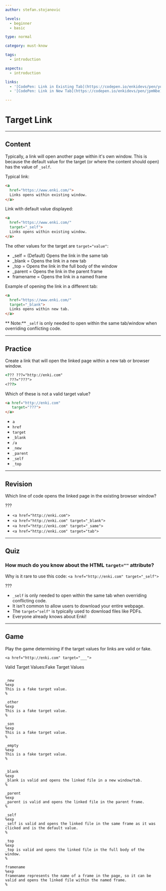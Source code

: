 ```yaml
---
author: stefan.stojanovic

levels:
  - beginner
  - basic

type: normal

category: must-know

tags:
  - introduction

aspects:
  - introduction

links:
  - '[CodePen: Link in Existing Tab](https://codepen.io/enkidevs/pen/yqbBBG){code}'
  - '[CodePen: Link in New Tab](https://codepen.io/enkidevs/pen/jpmNbe){code}'

---
```

# Target Link
---
## Content

Typically, a link will open another page within it's own window. This is because the default value for the target (or where the content should open) has the value of `_self`.

Typical link:
```html
<a
  href="https://www.enki.com/">
  Links opens within existing window.
</a>
```

Link with default value displayed:
```html
<a
  href="https://www.enki.com/"
  target="_self">
  Links opens within existing window.
</a>
```

<!--[View CodePen](https://codepen.io/enkidevs/pen/OwmLVz)-->

The other values for the target are `target="value"`:

 - _self     = (Default) Opens the link in the same tab
 - _blank    = Opens the link in a new tab
 - _top      = Opens the link in the full body of the window
 - _parent   = Opens the link in the parent frame
 - framename = Opens the link in a named frame

Example of opening the link in a different tab:
```html
<a
  href="https://www.enki.com/"
  target="_blank">
  Links opens within new tab.
</a>
```

<!--[View CodePen](https://codepen.io/enkidevs/pen/jpmNbe)-->


** Note:** `_self` is only needed to open within the same tab/window when overriding conflicting code.

---
## Practice

Create a link that will open the linked page within a new tab or browser window.

```html
<??? ???="http://enki.com"
  ???="???">
<???>
````

Which of these is not a valid target value?

```html
<a href="http://enki.com"
   target="???">
</a>
```

* `a`
* `href`
* `target`
* `_blank`
* `/a`
* `_new`
* `_parent`
* `_self`
* `_top`

---
## Revision

Which line of code opens the linked page in the existing browser window?

???

* `<a href="http://enki.com">`
* `<a href="http://enki.com" target="_blank">`
* `<a href="http://enki.com" target="_same">`
* `<a href="http://enki.com" target="tab">`

---
## Quiz

### How much do you know about the HTML `target=""` attribute?

Why is it rare to use this code:
`<a href="http://enki.com" target="_self">`

???

* `_self` is only needed to open within the same tab when overriding conflicting code.
* It isn't common to allow users to download your entire webpage.
* The `target="self"` is typically used to download files like PDFs.
* Everyone already knows about Enki!

---
## Game

Play the game determining if the target values for links are valid or fake.

`<a href="http://enki.com" target="___">`

Valid Target Values:Fake Target Values

```false

_new
%exp
This is a fake target value.
%

_other
%exp
This is a fake target value.
%

_son
%exp
This is a fake target value.
%

_empty
%exp
This is a fake target value.
%
```

```true

_blank
%exp
_blank is valid and opens the linked file in a new window/tab.
%

_parent
%exp
_parent is valid and opens the linked file in the parent frame.
%

_self
%exp
_self is valid and opens the linked file in the same frame as it was clicked and is the default value.
%

_top
%exp
_top is valid and opens the linked file in the full body of the window.
%

framename
%exp
framename represents the name of a frame in the page, so it can be valid and opens the linked file within the named frame.
%

```
